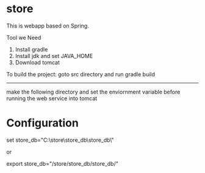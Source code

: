 # store
This is webapp based on Spring.


Tool we Need
1. Install gradle
2. Install jdk and set JAVA_HOME
3. Download tomcat

To build the project: goto src directory and run gradle build

---------------------------------------------------------------

make the following directory and set the enviornment variable 
before running the web service into tomcat

# Configuration

set store_db="C:\\store\\store_db\\store_db\\"

or

export store_db="/store/store_db/store_db/"

